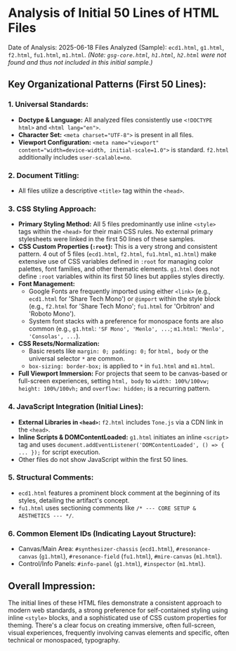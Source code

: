 # Analysis of Initial 50 Lines of HTML Files

Date of Analysis: 2025-06-18
Files Analyzed (Sample): `ecd1.html`, `g1.html`, `f2.html`, `fu1.html`, `m1.html`.
*(Note: `gsg-core.html`, `h1.html`, `h2.html` were not found and thus not included in this initial sample.)*

## Key Organizational Patterns (First 50 Lines):

### 1. Universal Standards:
*   **Doctype & Language:** All analyzed files consistently use `<!DOCTYPE html>` and `<html lang="en">`.
*   **Character Set:** `<meta charset="UTF-8">` is present in all files.
*   **Viewport Configuration:** `<meta name="viewport" content="width=device-width, initial-scale=1.0">` is standard. `f2.html` additionally includes `user-scalable=no`.

### 2. Document Titling:
*   All files utilize a descriptive `<title>` tag within the `<head>`.

### 3. CSS Styling Approach:
*   **Primary Styling Method:** All 5 files predominantly use inline `<style>` tags within the `<head>` for their main CSS rules. No external primary stylesheets were linked in the first 50 lines of these samples.
*   **CSS Custom Properties (`:root`):** This is a very strong and consistent pattern. 4 out of 5 files (`ecd1.html`, `f2.html`, `fu1.html`, `m1.html`) make extensive use of CSS variables defined in `:root` for managing color palettes, font families, and other thematic elements. `g1.html` does not define `:root` variables within its first 50 lines but applies styles directly.
*   **Font Management:**
    *   Google Fonts are frequently imported using either `<link>` (e.g., `ecd1.html` for 'Share Tech Mono') or `@import` within the style block (e.g., `f2.html` for 'Share Tech Mono'; `fu1.html` for 'Orbitron' and 'Roboto Mono').
    *   System font stacks with a preference for monospace fonts are also common (e.g., `g1.html`: `'SF Mono', 'Menlo', ...`; `m1.html`: `'Menlo', 'Consolas', ...`).
*   **CSS Resets/Normalization:**
    *   Basic resets like `margin: 0; padding: 0;` for `html, body` or the universal selector `*` are common.
    *   `box-sizing: border-box;` is applied to `*` in `fu1.html` and `m1.html`.
*   **Full Viewport Immersion:** For projects that seem to be canvas-based or full-screen experiences, setting `html, body` to `width: 100%/100vw; height: 100%/100vh;` and `overflow: hidden;` is a recurring pattern.

### 4. JavaScript Integration (Initial Lines):
*   **External Libraries in `<head>`:** `f2.html` includes `Tone.js` via a CDN link in the `<head>`.
*   **Inline Scripts & DOMContentLoaded:** `g1.html` initiates an inline `<script>` tag and uses `document.addEventListener('DOMContentLoaded', () => { ... });` for script execution.
*   Other files do not show JavaScript within the first 50 lines.

### 5. Structural Comments:
*   `ecd1.html` features a prominent block comment at the beginning of its styles, detailing the artifact's concept.
*   `fu1.html` uses sectioning comments like `/* --- CORE SETUP & AESTHETICS --- */`.

### 6. Common Element IDs (Indicating Layout Structure):
*   Canvas/Main Area: `#synthesizer-chassis` (`ecd1.html`), `#resonance-canvas` (`g1.html`), `#resonance-field` (`fu1.html`), `#mire-canvas` (`m1.html`).
*   Control/Info Panels: `#info-panel` (`g1.html`), `#inspector` (`m1.html`).

## Overall Impression:
The initial lines of these HTML files demonstrate a consistent approach to modern web standards, a strong preference for self-contained styling using inline `<style>` blocks, and a sophisticated use of CSS custom properties for theming. There's a clear focus on creating immersive, often full-screen, visual experiences, frequently involving canvas elements and specific, often technical or monospaced, typography.
